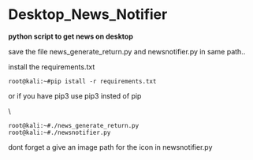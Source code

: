# Desktop_News_Notifier
**python script to get news on desktop**

save the file news_generate_return.py and newsnotifier.py in same path..

install the requirements.txt
```
root@kali:~#pip istall -r requirements.txt
```
or if you have pip3 use pip3 insted of pip

\

```
root@kali:~#./news_generate_return.py
root@kali:~#./newsnotifier.py
```
dont forget a give an image path for the icon in newsnotifier.py
